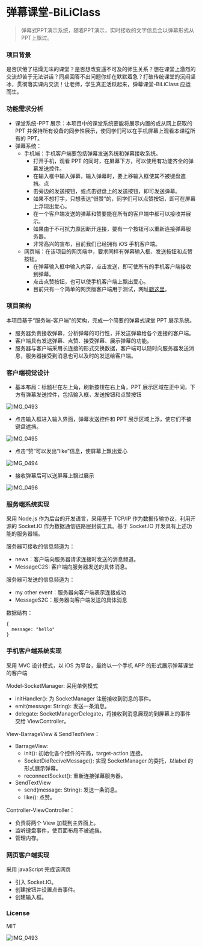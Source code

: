 # 弹幕课堂-BiLiClass

> 弹幕式PPT演示系统，随着PPT演示，实时接收的文字信息会以弹幕形式从PPT上飘过。

### 项目背景

是否厌倦了枯燥无味的课堂？是否想改变遥不可及的师生关系？想在课堂上激烈的交流却苦于无法讲话？同桌回答不出问题你却在默默着急？打破传统课堂的沉闷坚冰，贯彻落实课内交流！让老师，学生真正活跃起来，弹幕课堂-BiLiClass 应运而生。

### 功能需求分析

- 课堂系统-PPT 展示：本项目中的课堂系统要能将展示内置的或从网上获取的 PPT 并保持所有设备的同步性展示，使同学们可以在手机屏幕上观看本课程所有的 PPT。
- 弹幕系统：
  - 手机端：手机客户端要包括弹幕发送系统和弹幕接收系统。
    - 打开手机，观看 PPT 的同时，在屏幕下方，可以使用有功能齐全的弹幕发送控件。
    - 在输入框中输入弹幕，输入弹幕时，要上移输入框使其不被键盘遮挡。点
    - 击旁边的发送按钮，或点击键盘上的发送按钮，即可发送弹幕。
    - 如果不想打字，只想表达“很赞”的，同学们可以点赞按钮，即可在屏幕上浮现出爱心。
    - 在一个客户端发送的弹幕和赞要能在所有的客户端中都可以接收并展示。
    - 如果由于不可抗力原因断开连接，要有一个按钮可以重新连接弹幕服务器。
    - 非常高兴的宣布，目前我们已经拥有 iOS 手机客户端。
  - 网页端：在该项目的网页端中，要求同样有弹幕输入框、发送按钮和点赞按钮。
    - 在弹幕输入框中输入内容，点击发送，即可使所有的手机客户端接收到弹幕。
    - 点击点赞按钮，也可以使手机客户端上飘出爱心。
    - 目前只有一个简单的网页版客户端用于测试，网址[戳这里](http://104.194.67.188/barrage/index.html)。

### 项目架构

本项目基于“服务端-客户端”的架构，完成一个简要的弹幕式课堂 PPT 展示系统。

- 服务器负责接收弹幕，分析弹幕的可行性，并发送弹幕给各个连接的客户端。
- 客户端具有发送弹幕、点赞、接受弹幕、展示弹幕的功能。
- 服务器与客户端采用长连接的形式交换数据，客户端可以随时向服务器发送消息，服务器接受到消息也可以及时的发送给客户端。

### 客户端视觉设计

- 基本布局：标题栏在左上角，刷新按钮在右上角，PPT 展示区域在正中间，下方有弹幕发送控件，包括输入框，发送按钮和点赞按钮

![IMG_0493](IMG_0493.PNG)

- 点击输入框进入输入界面，弹幕发送控件和 PPT 展示区域上浮，使它们不被键盘遮挡。

![IMG_0495](IMG_0495.PNG)

- 点击“赞”可以发出“like”信息，使屏幕上飘出爱心

![IMG_0494](IMG_0494.PNG)

- 接收弹幕后可以送屏幕上飘过展示

![IMG_0496](IMG_0496.PNG)

### 服务端系统实现

采用 Node.js 作为后台的开发语言，采用基于 TCP/IP 作为数据传输协议，利用开源的 Socket.IO 作为数据通信链路层封装工具。基于 Socket.IO 开发具有上述功能的服务器端。

服务器可接收的信息频道为：

- news：客户端向服务器请求连接时发送的消息频道。
- MessageC2S: 客户端向服务器发送的具体消息。

服务器可发送的信息频道为：

- my other event：服务器向客户端表示连接成功
- MessageS2C：服务器向客户端发送的具体消息

数据结构：

```
{
  message: "hello"
}
```

### 手机客户端系统实现

采用 MVC 设计模式，以 iOS 为平台，最终以一个手机 APP 的形式展示弹幕课堂的客户端

Model-SocketManager: 采用单例模式

- initHandler(): 为 SocketManager 注册接收到消息的事件。
- emit(message: String): 发送一条消息。
- delegate: SocketManagerDelegate，将接收到消息展现的到屏幕上的事件交给 ViewController。

View-BarrageView & SendTextView：

- BarrageView:
  - init(): 初始化各个控件的布局，target-action 连接。
  - SocketDidReciveMessage(): 实现 SocketManager 的委托，以label 的形式展示弹幕。
  - reconnectSocket(): 重新连接弹幕服务器。
- SendTextView
  - send(message: String): 发送一条消息。
  - like(): 点赞。

Controller-ViewController：

- 负责将两个 View 加载到主界面上。
- 监听键盘事件，使页面布局不被遮挡。
- 管理内存。

### 网页客户端实现

采用 javaScript 完成该网页

- 引入 Socket.IO。
- 创建按钮并设置点击事件。
- 创建输入框。

### License

MIT

![IMG_0493](C:\Users\Jinhongxu\Desktop\IMG_0493.PNG)